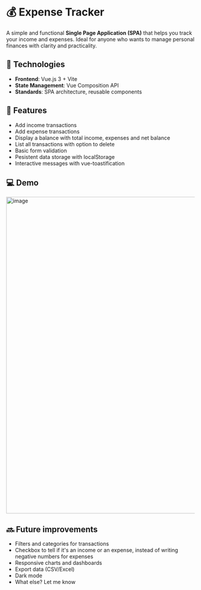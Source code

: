 # 💰 Expense Tracker

A simple and functional **Single Page Application (SPA)** that helps you track your income and expenses. Ideal for anyone who wants to manage personal finances with clarity and practicality.

## 🚀 Technologies

-   **Frontend**: Vue.js 3 + Vite
-   **State Management**: Vue Composition API
-   **Standards**: SPA architecture, reusable components

## 🎯 Features

-   Add income transactions
-   Add expense transactions
-   Display a balance with total income, expenses and net balance
-   List all transactions with option to delete
-   Basic form validation
-   Pesistent data storage with localStorage
-   Interactive messages with vue-toastification

## 💻 Demo

<img width="1878" height="845" alt="image" src="https://github.com/user-attachments/assets/dcdacf73-2218-41f9-a6ca-3441f9b8f83c" />

## 🔜 Future improvements

-   Filters and categories for transactions
-   Checkbox to tell if it's an income or an expense, instead of writing negative numbers for expenses
-   Responsive charts and dashboards
-   Export data (CSV/Excel)
-   Dark mode
-   What else? Let me know
